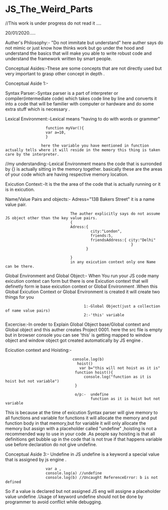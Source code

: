 # JS_The_Weird_Parts
//This work is under progress do not read it ....

20/01/2020.....

Auther's Philosophy:- "Do not immitate but understand" here auther says do not mimic or just know how thinks work but go under the hood                          and understand the basics that will make you able to write robust code and understand the framework written by                            smart people.

Conceptual Asides:-These are some concepts that are not directly used but very important to grasp other concept in depth .

Conceptual Aside 1:-

Syntax Parser:-Syntax parser is a part of interpreter or compiler(intermediate code) which takes code line by line and converts it into a               code that will be familier with computer or hardware and do some extra stuff which is necessary .

Lexical Environment:-Lexical means "having to do with words or grammer" 

                      function myVar(){
                      var a=10,
                      }

                    here the variable you have mentioned in function actually tells where it will reside in the memory this thing is taken                      care by the interpreter.
//my understanding:-Lexical Environment means the code that is surronded by {} is actually sitting in the memory together. 
                     basically these are the areas of your code which are having respective memory location.
                     
Exicution Context:-It is the the area of the code that is actually running or it is in exicution.

Name/Value Pairs and objects:-   Adress="13B Bakers Street" it is a name value pair.

                                 The auther explicitly says do not assume JS object other than the key value pairs.
                                 {
                                 Adress:{
                                          city:"London",
                                          friends:5,
                                          friendsAddress:{ city:"Delhi"
                                                            }
                                        }
                                 
                                 }
                                 in any exicution context only one Name can be there.
  
Global Environment and Global Object:- When You run your JS code many exicution context can form but there is one Exicution context that                                        will definetly form ie base exicution context or Global Environment .When this Global Exicution                                          Context or Global Environment is created it will create two things for you 
           
                                       1:-Global Object(just a collection of name value pairs)
                                       2:-'this' variable
                                       
Excercise:-In oreder to Explain Global Object base/Global context and Global object and this auther creates Project 0001. here the src file is empty but in browser console you can see 'this' is getting mapped to window object and window object got created automatically 
by JS engine .


Ecicution context and Hoisting:-

                                  console.log(b)
                                    hoist()
                                     var b="this will not hoist as it is"
                                   function hoist(){
                                       console.log("function as it is hoist but not variable")
                                   }
                                   
                                   o/p:-  undefine
                                          function as it is hoist but not variable
                                   
This is because at the time of exicution Syntax parser will give memory to all functions and variable for functions it will allocate the memory and put function body in that memory,but for variable it will only allocate the memory but assign with a placeholder called "undefine" 
,hoisting is not a recommended way to use in your code .As people say hoisting is that all definitions get bubble up in the code
that is not true if that happens variable use before declaration do not give undefine.


Conceptual Aside 3:-  Undefine in JS
                      undefine is a keyword a special value that is assigned by js engine .
                      
                      var a ,
                      console.log(a) //undefine
                      console.log(b) //Uncaught ReferenceError: b is not defined
 So if a value is declared but not assigned JS eng will assigne a placeholder value undefine .Usage of keyword undefine should not be done by programmer to avoid conflict while debugging.
 
                                 
                                 
                                 
                                 
                                 
                                 
                                 
                                 
                                 
                                 
                                 
                                 
                                 
                                 
                                 
                                 
                                 
                                 
                                 
                                 
                                 
                                 
                                 
                                 
                                 
                                 
                                 
                                 
  

